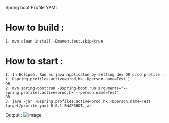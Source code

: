 Spring boot Profile YAML

# How to build :
    1. mvn clean install -Dmaven.test.skip=true

# How to start : 

    1. In Eclipse, Run as java applicaton by setting dev OR prod profile : ( -Dspring.profiles.active=prod,hk -Dperson.name=Test ) 
    OR
    2. mvn spring-boot:run -Dspring-boot.run.arguments="--spring.profiles.active=prod,hk --person.name=Test"
    OR
    3. java -jar -Dspring.profiles.active=prod,hk -Dperson.name=Test target/profile-yaml-0.0.1-SNAPSHOT.jar 
    
Output :
![image](https://user-images.githubusercontent.com/7721150/146057008-24ecc099-91a1-4aca-ac31-293d80c0f94d.png)

    
    
    
    
